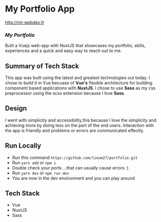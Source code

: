 # My Portfolio App
http://mt-webdev.fr

### _My Portfolio_


Built a Vuejs web-app with NuxtJS that showcases my portfolio, skills, experiences and a quick and easy way to reach out to me.


## Summary of Tech Stack

This app was built using the latest and greatest technologies out today. I chose to build it in Vue becuase of **Vue's** flexible architecture for building component based applications with **NuxtJS**. I chose to use **Sass** as my css preprocessor using the scss extension because I love **Sass**.

## Design

I went with simplicity and accessibility,this because I love the simplicity and achieving more by doing less on the part of the end users. Interaction with the app is friendly and problems or errors are communicated effectly.

## Run Locally

- Run this command `https://github.com/tieum27/portfolio.git`
- Run `yarn add` or `npm i`
- Double check your ports ...that can usually cause errors :)
- Run `yarn dev` or `npm run dev`
- You are now in the dev environment and you can play around

## Tech Stack

- Vue
- NuxtJS
- Sass


